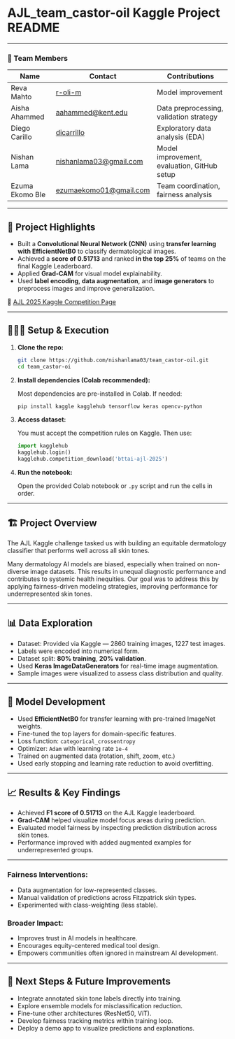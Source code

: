 # AJL_team_castor-oil Kaggle Project README 

---

### 👥 Team Members

| Name            | Contact                   | Contributions                            |
|-----------------|---------------------------|-------------------------------------------|
| Reva Mahto      | [r-oli-m](https://github.com/r-oli-m) | Model improvement                        |
| Aisha Ahammed   | aahammed@kent.edu         | Data preprocessing, validation strategy   |
| Diego Carillo   | [dicarrillo](https://github.com/dicarrillo) | Exploratory data analysis (EDA)   |
| Nishan Lama     | nishanlama03@gmail.com    | Model improvement, evaluation, GitHub setup |
| Ezuma Ekomo Ble | ezumaekomo01@gmail.com    | Team coordination, fairness analysis      |

---

## 🎯 Project Highlights

- Built a **Convolutional Neural Network (CNN)** using **transfer learning with EfficientNetB0** to classify dermatological images.
- Achieved a **score of 0.51713** and ranked **in the top 25%** of teams on the final Kaggle Leaderboard.
- Applied **Grad-CAM** for visual model explainability.
- Used **label encoding**, **data augmentation**, and **image generators** to preprocess images and improve generalization.

🔗 [AJL 2025 Kaggle Competition Page](https://www.kaggle.com/competitions/bttai-ajl-2025/overview)

---

## 👩🏽‍💻 Setup & Execution

1. **Clone the repo:**

    ```bash
    git clone https://github.com/nishanlama03/team_castor-oil.git
    cd team_castor-oi
    ```

2. **Install dependencies (Colab recommended):**

    Most dependencies are pre-installed in Colab. If needed:

    ```bash
    pip install kaggle kagglehub tensorflow keras opencv-python
    ```

3. **Access dataset:**

    You must accept the competition rules on Kaggle. Then use:

    ```python
    import kagglehub
    kagglehub.login()
    kagglehub.competition_download('bttai-ajl-2025')
    ```

4. **Run the notebook:**

    Open the provided Colab notebook or `.py` script and run the cells in order.

---

## 🏗️ Project Overview

The AJL Kaggle challenge tasked us with building an equitable dermatology classifier that performs well across all skin tones.

Many dermatology AI models are biased, especially when trained on non-diverse image datasets. This results in unequal diagnostic performance and contributes to systemic health inequities. Our goal was to address this by applying fairness-driven modeling strategies, improving performance for underrepresented skin tones.

---

## 📊 Data Exploration

- Dataset: Provided via Kaggle — 2860 training images, 1227 test images.
- Labels were encoded into numerical form.
- Dataset split: **80% training**, **20% validation**.
- Used **Keras ImageDataGenerators** for real-time image augmentation.
- Sample images were visualized to assess class distribution and quality.

---

## 🧠 Model Development

- Used **EfficientNetB0** for transfer learning with pre-trained ImageNet weights.
- Fine-tuned the top layers for domain-specific features.
- Loss function: `categorical_crossentropy`
- Optimizer: `Adam` with learning rate `1e-4`
- Trained on augmented data (rotation, shift, zoom, etc.)
- Used early stopping and learning rate reduction to avoid overfitting.

---

## 📈 Results & Key Findings

- Achieved **F1 score of 0.51713** on the AJL Kaggle leaderboard.
- **Grad-CAM** helped visualize model focus areas during prediction.
- Evaluated model fairness by inspecting prediction distribution across skin tones.
- Performance improved with added augmented examples for underrepresented groups.

---

### Fairness Interventions:

- Data augmentation for low-represented classes.
- Manual validation of predictions across Fitzpatrick skin types.
- Experimented with class-weighting (less stable).

### Broader Impact:

- Improves trust in AI models in healthcare.
- Encourages equity-centered medical tool design.
- Empowers communities often ignored in mainstream AI development.

---

## 🚀 Next Steps & Future Improvements

- Integrate annotated skin tone labels directly into training.
- Explore ensemble models for misclassification reduction.
- Fine-tune other architectures (ResNet50, ViT).
- Develop fairness tracking metrics within training loop.
- Deploy a demo app to visualize predictions and explanations.

